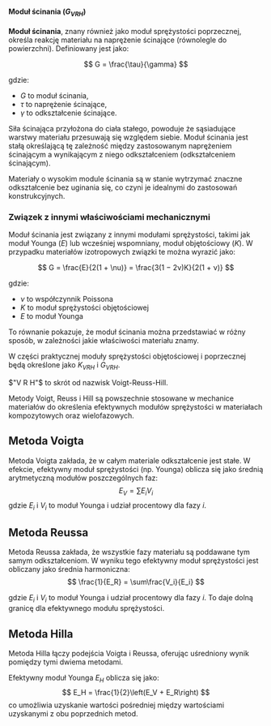 #### Moduł ścinania ($G_{VRH}$)
**Moduł ścinania**, znany również jako moduł sprężystości poprzecznej, określa reakcję materiału na naprężenie ścinające (równolegle do powierzchni).
Definiowany jest jako:

$$
G = \frac{\tau}{\gamma}
$$

gdzie:
- $G$ to moduł ścinania,
- $\tau$ to naprężenie ścinające,
- $\gamma$ to odkształcenie ścinające.

Siła ścinająca przyłożona do ciała stałego, powoduje że ​​sąsiadujące warstwy materiału przesuwają się względem siebie. Moduł ścinania jest stałą określającą tę zależność między zastosowanym naprężeniem ścinającym a wynikającym z niego odkształceniem (odkształceniem ścinającym).

Materiały o wysokim module ścinania są w stanie wytrzymać znaczne odkształcenie bez uginania się, co czyni je idealnymi do zastosowań konstrukcyjnych.

### Związek z innymi właściwościami mechanicznymi

Moduł ścinania jest związany z innymi modułami sprężystości, takimi jak moduł Younga ($E$) lub wcześniej wspomniany, moduł objętościowy ($K$). W przypadku materiałów izotropowych związki te można wyrazić jako:

$$
G = \frac{E}{2(1 + \nu)} = \frac{3(1 − 2ν)K}{2(1 + ν)}
$$

gdzie:
- $\nu$ to współczynnik Poissona
- $K$ to moduł sprężystości objętościowej
- $E$ to moduł Younga

To równanie pokazuje, że moduł ścinania można przedstawiać w różny sposób, w zależności jakie właściwości materiału znamy. 

W części praktycznej moduły sprężystości objętościowej i poprzecznej będą określone jako $K_{VRH}$ i $G_{VRH}$.

$"V R H"$ to skrót od nazwisk Voigt-Reuss-Hill.

Metody Voigt, Reuss i Hill są powszechnie stosowane w mechanice materiałów do określenia efektywnych modułów sprężystości w materiałach kompozytowych oraz wielofazowych.

## Metoda Voigta
Metoda Voigta zakłada, że w całym materiale odkształcenie jest stałe. W efekcie, efektywny moduł sprężystości (np. Younga) oblicza się jako średnią arytmetyczną modułów poszczególnych faz:
$$
  E_V = \sum{E_iV_i}
$$
gdzie $E_i$ i $V_i$ to moduł Younga i udział procentowy dla fazy $i$.

## Metoda Reussa
Metoda Reussa zakłada, że wszystkie fazy materiału są poddawane tym samym odkształceniom. W wyniku tego efektywny moduł sprężystości jest obliczany jako średnia harmoniczna:
  $$
  \frac{1}{E_R} = \sum\frac{V_i}{E_i}
  $$

gdzie $E_i$ i $V_i$ to moduł Younga i udział procentowy dla fazy $i$.
To daje dolną granicę dla efektywnego modułu sprężystości.

## Metoda Hilla
Metoda Hilla łączy podejścia Voigta i Reussa, oferując uśredniony wynik pomiędzy tymi dwiema metodami. 

Efektywny moduł Younga $E_H$ oblicza się jako:
  $$
  E_H = \frac{1}{2}\left(E_V + E_R\right)
  $$
  co umożliwia uzyskanie wartości pośredniej między wartościami uzyskanymi z obu poprzednich metod.
